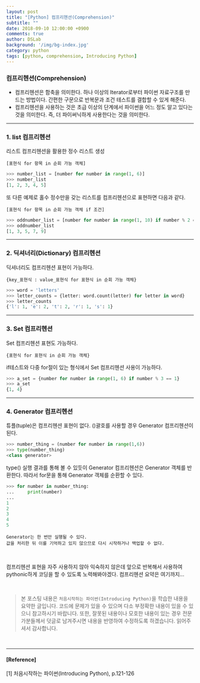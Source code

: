 ```yaml
---
layout: post
title: "[Python] 컴프리헨션(Comprehension)"
subtitle: ""
date: 2018-09-10 12:00:00 +0900
comments: true
author: DSLab
background: '/img/bg-index.jpg'
category: python
tags: [python, comprehension, Introducing Python]
---
```


### 컴프리헨션(Comprehension)
  - 컴프리헨션은 함축을 의미한다. 하나 이상의 Iterator로부터 파이썬 자료구조를 만드는 방법이다. 간편한 구문으로 반복문과 조건 테스트를 결합할 수 있게 해준다.
  - 컴프리헨션을 사용하는 것은 초급 이상의 단계에서 파이썬을 어느 정도 알고 있다는 것을 의미한다. 즉, 더 파이써닉하게 사용한다는 것을 의미한다.  

---

### 1. list 컴프리헨션

리스트 컴프리헨션을 활용한 정수 리스트 생성

`[표현식 for 항목 in 순회 가능 객체]`

```python
>>> number_list = [number for number in range(1, 6)]
>>> number_list
[1, 2, 3, 4, 5]
```
또 다른 예제로 홀수 정수만을 갖는 리스트를 컴프리헨션으로 표현하면 다음과 같다.

`[표현식 for 항목 in 순회 가능 객체 if 조건]`
```python
>>> oddnumber_list = [number for number in range(1, 10) if number % 2 == 1]
>>> oddnumber_list
[1, 3, 5, 7, 9]
```

---

### 2. 딕셔너리(Dictionary) 컴프리헨션

딕셔너리도 컴프리헨션 표현이 가능하다.

`{key_표현식 : value_표현식 for 표현식 in 순회 가능 객체}`

```python
>>> word = 'letters'
>>> letter_counts = {letter: word.count(letter) for letter in word}
>>> letter_counts
{'l': 1, 'e': 2, 't': 2, 'r': 1, 's': 1}
```

---

### 3. Set 컴프리헨션

Set 컴프리헨션 표현도 가능하다.

`{표현식 for 표현식 in 순회 가능 객체}`

if테스트와 다중 for절이 있는 형식에서 Set 컴프리헨션 사용이 가능하다.

```python
>>> a_set = {number for number in range(1, 6) if number % 3 == 1}
>>> a_set
{1, 4}
```

---

### 4. Generator 컴프리헨션

튜플(tuple)은 컴프리헨션 표현이 없다. ()괄호를 사용할 경우 Generator 컴프리헨션이 된다.
```python
>>> number_thing = (number for number in range(1,6))
>>> type(number_thing)
<class generator>
```
type() 실행 결과를 통해 볼 수 있듯이 Generator 컴프리헨션은 Generator 객체를 반환한다. 따라서 for문을 통해 Generator 객체를 순환할 수 있다.

```python
>>> for number in number_thing:
...     print(number)
...
1
2
3
4
5
```

```
Generator는 한 번만 실행될 수 있다.
값을 처리한 뒤 이를 기억하고 있지 않으므로 다시 시작하거나 백업할 수 없다.
```
<br>

컴프리헨션 표현을 자주 사용하지 않아 익숙하지 않은데 앞으로 반복해서 사용하여 pythonic하게 코딩을 할 수 있도록 노력해봐야겠다.
컴프리헨션 요약은 여기까지...

<br>

>본 포스팅 내용은 `처음시작하는 파이썬(Introducing Python)`을 학습한 내용을 요약한 글입니다. 코드에 문제가 있을 수 있으며 다소 부정확한 내용이 있을 수 있으니 참고하시기 바랍니다. 또한, 잘못된 내용이나 모호한 내용이 있는 경우 전문가분들께서 덧글로 남겨주시면 내용을 반영하여 수정하도록 하겠습니다. 읽어주셔서 감사합니다.

<br>

---

#### [Reference]

[1] 처음시작하는 파이썬(Introducing Python), p.121-126
